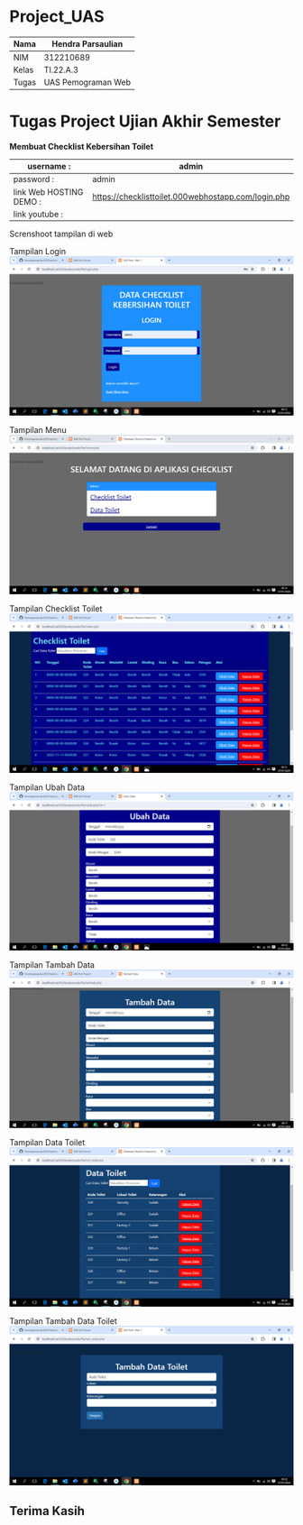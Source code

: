 # Project_UAS

| Nama      | Hendra Parsaulian |
| ----------- | ----------- |
| NIM     | 312210689       |
| Kelas   | TI.22.A.3        |
| Tugas   | UAS Pemograman Web        |


# Tugas Project Ujian Akhir Semester

**Membuat  Checklist Kebersihan Toilet**<br>

|username :| admin  |
| --- | --- |
|password : | admin |
|link Web HOSTING DEMO : | https://checklisttoilet.000webhostapp.com/login.php |
|link youtube : |  |




Screnshoot tampilan di web

Tampilan Login
![gambar1](/pweb/output/SS3.png)

Tampilan Menu
![gambar2](/pweb/output/SS4.png)

Tampilan Checklist Toilet
![gambar2](/pweb/output/SS5.PNG)

Tampilan Ubah Data
![gambar2](/pweb/output/SS6.PNG)

Tampilan Tambah Data
![gambar2](/pweb/output/SS7.PNG)

Tampilan Data Toilet
![gambar2](/pweb/output/SS8.PNG)

Tampilan Tambah Data Toilet
![gambar2](/pweb/output/SS9.PNG)

## Terima Kasih